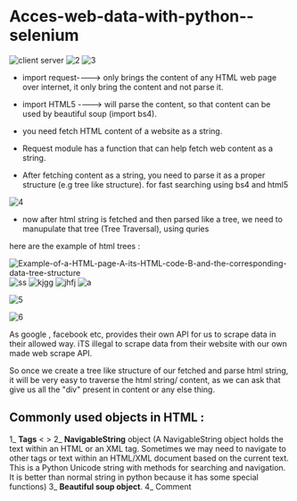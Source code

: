 # Acces-web-data-with-python--selenium

![client server](https://user-images.githubusercontent.com/33677647/202933264-b5eeed6e-727c-4e09-a43b-1b78bd0cba24.JPG)
![2](https://user-images.githubusercontent.com/33677647/202933279-a5aa80a5-91b8-46c2-8e66-bbd304a0ee35.JPG)
![3](https://user-images.githubusercontent.com/33677647/202933283-009414c9-b15d-496d-be8c-4b0c5c47a941.JPG)

- import request----> only brings the content of any HTML web page over internet, it only bring the content and not parse it.
- import HTML5 ----> will parse the content, so that content can be used by beautiful soup (import bs4).

- you need fetch HTML content of a website as a string.
- Request module has a function that can help fetch web content as a string.
- After fetching content as a string, you need to parse it as a proper structure (e.g tree like structure). for fast searching using bs4 and html5

![4](https://user-images.githubusercontent.com/33677647/202933507-6d115c50-2ccb-4bac-aa95-4d8c5f69cbfc.JPG)

- now after html string is fetched and then parsed like a tree, we need to manupulate that tree (Tree Traversal), using quries

here are the example of html trees :

![Example-of-a-HTML-page-A-its-HTML-code-B-and-the-corresponding-data-tree-structure](https://user-images.githubusercontent.com/33677647/203140568-85ce4a3f-9de4-4db1-9e0c-dd2c450eaa42.png)
![ss](https://user-images.githubusercontent.com/33677647/203140580-7eaeee45-95e5-4cbf-92cf-6c8c1c85c144.png)
![kjgg](https://user-images.githubusercontent.com/33677647/203140598-5cac7643-65b0-4155-933e-d580b896f541.png)
![jhfj](https://user-images.githubusercontent.com/33677647/203140602-a6c830b6-fcb8-4935-8950-4224661fd1b4.png)
![a](https://user-images.githubusercontent.com/33677647/203140605-d5238b38-84a2-4bfd-a697-b6171d8d3e2a.png)


![5](https://user-images.githubusercontent.com/33677647/202933727-4cf9853a-4164-4742-a2ef-5883820cc3c3.JPG)

![6](https://user-images.githubusercontent.com/33677647/202934575-c8bd3695-ddaf-4a40-998c-e21a5ad8f024.JPG)

As google , facebook etc, provides their own API for us to scrape data in their allowed way. iTS illegal to scrape data from their website with our own made web scrape API.

So once we create a tree like structure of our fetched and parse html string, it will be very easy to traverse the html string/ content, as we can ask that give us all the "div" present in content or any else thing.

## Commonly used objects in HTML :

1_ **Tags** < >
2_ **NavigableString** object (A NavigableString object holds the text within an HTML or an XML tag. Sometimes we may need to navigate to other tags or text within an HTML/XML document based on the current text. This is a Python Unicode string with methods for searching and navigation. 
It is better than normal string in python because it has some special functions)
3_ **Beautiful soup object**.
4_ Comment






